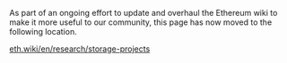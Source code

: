 As part of an ongoing effort to update and overhaul the Ethereum wiki to make it more useful to our community, this page has now moved to the following location.

[eth.wiki/en/research/storage-projects](https://eth.wiki/en/research/storage-projects)